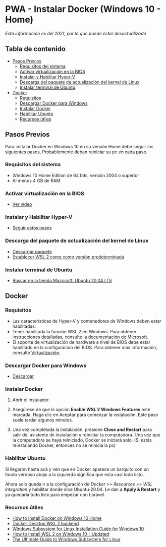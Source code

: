# PWA - Instalar Docker (Windows 10 - Home)

_Esta información es del 2021, por lo que puede estar desactualizada_

## Tabla de contenido

- [Pasos Previos](#pasos-previos)
  - [Requisitos del sistema](#requisitos-del-sistema)
  - [Activar virtualización en la BIOS](#activar-virtualización-en-la-bios)
  - [Instalar y Habilitar Hyper-V](#instalar-y-habilitar-hyper-v)
  - [Descarga del paquete de actualización del kernel de Linux](#descarga-del-paquete-de-actualización-del-kernel-de-linux)
  - [Instalar terminal de Ubuntu](#instalar-terminal-de-ubuntu)
- [Docker](#docker)
  - [Requisitos](#requisitos)
  - [Descargar Docker para Windows](#descargar-docker-para-windows)
  - [Instalar Docker](#instalar-docker)
  - [Habilitar Ubuntu](#habilitar-ubuntu)
  - [Recursos útiles](#recursos-útiles)

## Pasos Previos

Para instalar Docker en Windows 10 en su versión Home debe seguir los siguientes pasos. Probablemente deban reiniciar su pc en cada paso.

### Requisitos del sistema

- Windows 10 Home Edition de 64 bits, versión 2004 o superior
- Al menos 4 GB de RAM

### Activar virtualización en la BIOS

- [Ver vídeo](https://www.youtube.com/watch?v=zDKlht-4L2U)

### Instalar y Habilitar Hyper-V

- [Seguir estos pasos](https://www.jasoft.org/Blog/post/como-instalar-hyper-v-en-windows-10-home-edition)

### Descarga del paquete de actualización del kernel de Linux

- [Descargar paquete](https://docs.microsoft.com/es-es/windows/wsl/install-win10#step-4---download-the-linux-kernel-update-package)
- [Establecer WSL 2 como como versión predeterminada](https://docs.microsoft.com/es-es/windows/wsl/install-win10#step-5---set-wsl-2-as-your-default-version)

### Instalar terminal de Ubuntu

- [Buscar en la tienda Microsotf: Ubuntu 20.04 LTS](https://www.microsoft.com/es-ar/p/ubuntu-2004-lts/9n6svws3rx71?rtc=1&activetab=pivot:overviewtab)

## Docker

### Requisitos

- Las características de Hyper-V y contenedores de Windows deben estar habilitadas.
- Tener habilitada la función WSL 2 en Windows. Para obtener instrucciones detalladas, consulte la [documentación de Microsoft](https://docs.docker.com/docker-for-windows/troubleshoot/#virtualization-must-be-enabled).
- El soporte de virtualización de hardware a nivel de BIOS debe estar habilitado en la configuración del BIOS. Para obtener más información, consulte [Virtualización](https://docs.docker.com/docker-for-windows/troubleshoot/#virtualization-must-be-enabled).

### Descargar Docker para Windows

- [Descargar](https://docs.docker.com/docker-for-windows/install/)

### Instalar Docker

1. Abrir el instalador.

2. Asegúrese de que la opción **Enable WSL 2 Windows Features** esté marcada. Haga clic en Aceptar para comenzar la instalación. Este paso suele tardar algunos minutos.

3. Una vez completada la instalación, presione **Close and Restart** para salir del asistente de instalación y reiniciar la computadora. Una vez que la computadora se haya reiniciado, Docker se iniciará solo. (Si estás reinstalando Docker, entonces no se reinicia la pc)

### Habilitar Ubuntu

Si llegaron hasta acá y ven que en Docker aparece un barquito con un fondo verdoso abajo a la izquierda significa que esta casi todo listo.

Ahora solo queda ir a la configuración de _Docker >> Resources >> WSL Integration_ y habilitar donde dice Ubuntu-20.04. Le dan a **Apply & Restart** y ya quedaría todo listo para empezar con Laravel.

### Recursos útiles

- [How to install Docker on Windows 10 Home](https://www.itechtics.com/install-docker/)
- [Docker Desktop WSL 2 backend](https://docs.docker.com/docker-for-windows/wsl/)
- [Windows Subsystem for Linux Installation Guide for Windows 10](https://docs.microsoft.com/en-us/windows/wsl/install-win10)
- [How to Install WSL 2 on Windows 10 - Updated](https://www.omgubuntu.co.uk/how-to-install-wsl2-on-windows-10)
- [The Ultimate Guide to Windows Subsystem for Linux](https://adamtheautomator.com/windows-subsystem-for-linux/)
